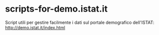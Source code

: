 scripts-for-demo.istat.it
=========================

Script utili per gestire facilmente i dati sul portale demografico dell'ISTAT: http://demo.istat.it/index.html
